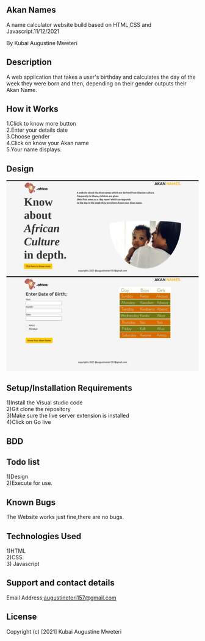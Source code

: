 ## Akan Names
A name calculator website build based on HTML,CSS and Javascript.11/12/2021

By Kubai Augustine Mweteri

## Description
A web application that takes a user's birthday and calculates the day of the week they were born and then, depending on their gender outputs their Akan Name.
## How it Works
1.Click to know more button<br>2.Enter your details date<br>3.Choose gender<br>4.Click on know your Akan name<br>5.Your name displays.

## Design
<img src="images/landingakan.jpeg" alt="landing">
<img src="images/form.jpeg" alt="form">


## Setup/Installation Requirements
1)Install the Visual studio code<br>2)Git clone the repository<br>3)Make sure the live server extension is installed<br>4)Click on Go live

## BDD

## Todo list
1)Design<br>2)Execute for use.

## Known Bugs
The Website works just fine,there are no bugs.
## Technologies Used
1)HTML <br>2)CSS.<br>3) Javascript
## Support and contact details
Email Address;augustineteri157@gmail.com

## License
Copyright (c) [2021] Kubai Augustine Mweteri